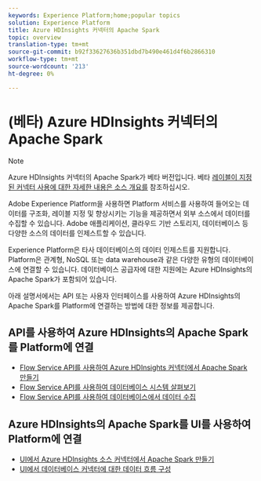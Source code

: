 ```yaml
---
keywords: Experience Platform;home;popular topics
solution: Experience Platform
title: Azure HDInsights 커넥터의 Apache Spark
topic: overview
translation-type: tm+mt
source-git-commit: b92f33627636b351dbd7b490e461d4f6b2866310
workflow-type: tm+mt
source-wordcount: '213'
ht-degree: 0%

---
```



# (베타) Azure HDInsights 커넥터의 Apache Spark

>[!NOTE]
>Azure HDInsights 커넥터의 Apache Spark가 베타 버전입니다. 베타 [레이블이 지정된 커넥터 사용에 대한 자세한 내용은 소스 개요를](../../home.md#terms-and-conditions) 참조하십시오.

Adobe Experience Platform을 사용하면 Platform 서비스를 사용하여 들어오는 데이터를 구조화, 레이블 지정 및 향상시키는 기능을 제공하면서 외부 소스에서 데이터를 수집할 수 있습니다. Adobe 애플리케이션, 클라우드 기반 스토리지, 데이터베이스 등 다양한 소스의 데이터를 인제스트할 수 있습니다.

Experience Platform은 타사 데이터베이스의 데이터 인제스트를 지원합니다. Platform은 관계형, NoSQL 또는 data warehouse과 같은 다양한 유형의 데이터베이스에 연결할 수 있습니다. 데이터베이스 공급자에 대한 지원에는 Azure HDInsights의 Apache Spark가 포함되어 있습니다.

아래 설명서에서는 API 또는 사용자 인터페이스를 사용하여 Azure HDInsights의 Apache Spark를 Platform에 연결하는 방법에 대한 정보를 제공합니다.

## API를 사용하여 Azure HDInsights의 Apache Spark를 Platform에 연결

- [Flow Service API를 사용하여 Azure HDInsights 커넥터에서 Apache Spark 만들기](../../tutorials/api/create/databases/spark.md)
- [Flow Service API를 사용하여 데이터베이스 시스템 살펴보기](../../tutorials/api/explore/database-nosql.md)
- [Flow Service API를 사용하여 데이터베이스에서 데이터 수집](../../tutorials/api/collect/database-nosql.md)

## Azure HDInsights의 Apache Spark를 UI를 사용하여 Platform에 연결

- [UI에서 Azure HDInsights 소스 커넥터에서 Apache Spark 만들기](../../tutorials/ui/create/databases/spark.md)
- [UI에서 데이터베이스 커넥터에 대한 데이터 흐름 구성](../../tutorials/ui/dataflow/databases.md)